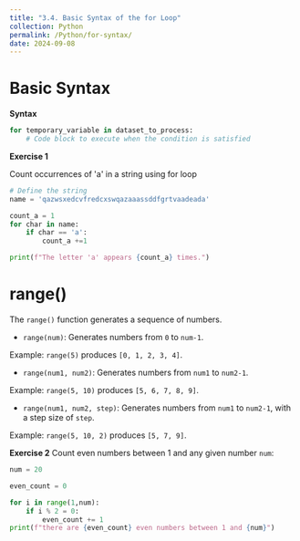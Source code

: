 ```yaml
---
title: "3.4. Basic Syntax of the for Loop"
collection: Python
permalink: /Python/for-syntax/
date: 2024-09-08
---
```

# Basic Syntax
**Syntax**
```python
for temporary_variable in dataset_to_process:
    # Code block to execute when the condition is satisfied
```
**Exercise 1**

Count occurrences of 'a' in a string using for loop
```python
# Define the string
name = 'qazwsxedcvfredcxswqazaaassddfgrtvaadeada'

count_a = 1
for char in name:
    if char == 'a':
        count_a +=1

print(f"The letter 'a' appears {count_a} times.")
```

# range()
The `range()` function generates a sequence of numbers.

- `range(num)`: Generates numbers from `0` to `num-1`.

Example: `range(5)` produces `[0, 1, 2, 3, 4]`.

- `range(num1, num2)`: Generates numbers from `num1` to `num2-1`.

Example: `range(5, 10)` produces `[5, 6, 7, 8, 9]`.

- `range(num1, num2, step)`: Generates numbers from `num1` to `num2-1`, with a step size of `step`.

Example: `range(5, 10, 2)` produces `[5, 7, 9]`.

**Exercise 2**
Count even numbers between 1 and any given number `num`:
```python
num = 20 

even_count = 0 

for i in range(1,num):
    if i % 2 = 0:
        even_count += 1
print(f"there are {even_count} even numbers between 1 and {num}")
```

